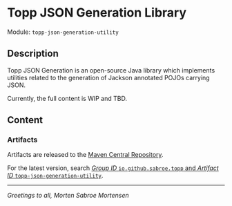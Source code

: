 # Topp JSON Generation Library

Module: `topp-json-generation-utility`

## Description

Topp JSON Generation is an open-source Java library which implements utilities related to the generation of Jackson annotated POJOs carrying JSON.

Currently, the full content is WIP and TBD.

## Content

### Artifacts

Artifacts are released to the [Maven Central Repository](https://search.maven.org/).

For the latest version,
search
[_Group ID_ `io.github.sabroe.topp` and _Artifact ID_ `topp-json-generation-utility`](https://search.maven.org/search?q=g:io.github.sabroe.topp%20AND%20a:topp-json-generation-utility).

---

_Greetings to all, Morten Sabroe Mortensen_

